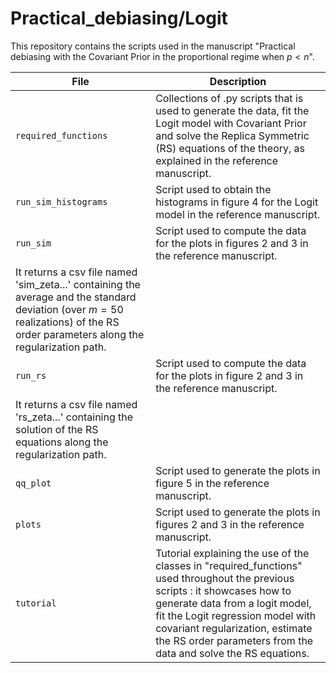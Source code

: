 # Practical_debiasing/Logit

This repository contains the scripts used in the manuscript "Practical debiasing with the Covariant Prior in the proportional regime when $p<n$".


| File                          | Description                                                                                                                                                    |
|-------------------------------|----------------------------------------------------------------------------------------------------------------------------------------------------------------|
|```required_functions```| Collections of .py scripts that is used to generate the data, fit the Logit model with Covariant Prior and solve the Replica Symmetric (RS) equations of the theory, as explained in the reference manuscript. | 
|```run_sim_histograms```| Script used to obtain the histograms in figure $4$ for the Logit model in the reference manuscript. |
|```run_sim```| Script used to compute the data for the plots in figures $2$ and $3$ in the reference manuscript.
It returns a csv file named 'sim_zeta...' containing the average and the standard deviation (over $m =50$ realizations) of the RS order parameters along the regularization path. |
|```run_rs```| Script used to compute the data for the plots in figure $2$ and $3$ in the reference manuscript. 
It returns a csv file named 'rs_zeta...' containing the solution of the RS equations along the regularization path. |
| ```qq_plot ```| Script used to generate the plots in figure $5$ in the reference manuscript. |
| ```plots ```|Script used to generate the plots in figures $2$ and $3$ in the reference manuscript.  |
|```tutorial ```| Tutorial explaining the use of the classes in "required_functions" used throughout the previous scripts : it showcases how to generate data from a logit model, fit the Logit regression model with covariant regularization, estimate the RS order parameters from the data and solve the RS equations.|    
